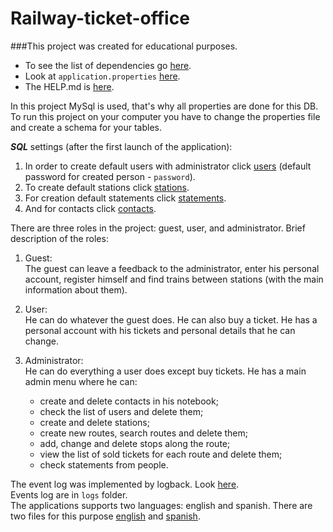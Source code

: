 # Railway-ticket-office

###This project was created for educational purposes.

- To see the list of dependencies go [here](./pom.xml).<br>
- Look at `application.properties` [here](./src/main/resources/application.properties).<br>
- The HELP.md is [here](./HELP.md).

In this project MySql is used, that's why all properties are done for this
DB. To run this project on your computer you have to change the properties
file and create a schema for your tables.

___SQL___ settings (after the first launch of the application):

1. In order to create default users with administrator click [users](./sql/users.sql)
   (default password for created person - `password`).<br>
2. To create default stations click [stations](./sql/stations.sql).<br>
3. For creation default statements  click [statements](./sql/statements.sql).
4. And for contacts click [contacts](./sql/contacts.sql).

There are three roles in the project: guest, user, and administrator.
Brief description of the roles:
1. Guest:<br>
   The guest can leave a feedback to the administrator,
   enter his personal account, register himself 
   and find trains between stations (with the main
   information about them).


2. User:<br>
   He can do whatever the guest does.
   He can also buy a ticket. 
   He has a personal account with his tickets
   and personal details that he can change.


3. Administrator:<br>
   He can do everything a user does except buy tickets.
   He has a main admin menu where he can:
   - create and delete contacts in his notebook;
   - check the list of users and delete them;
   - create and delete stations;
   - create new routes, search routes and delete them;
   - add, change and delete stops along the route;
   - view the list of sold tickets for each route
and delete them;
   - check statements from people.

The event log was implemented by logback. Look [here](./src/main/resources/logback.xml).<br>
Events log are in `logs` folder.<br>
The applications supports two languages: english and spanish.
There are two files for this purpose [english](./src/main/resources/lang/messages.properties)
and [spanish](./src/main/resources/lang/messages_es.properties).